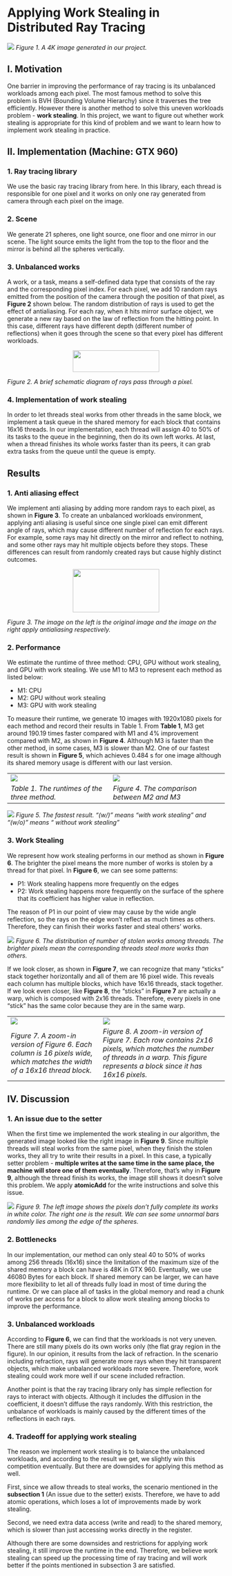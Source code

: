 # Applying Work Stealing in Distributed Ray Tracing

![](./assets/fig_1_cuda4K.png)
_Figure 1. A 4K image generated in our project._

## I. Motivation

One barrier in improving the performance of ray tracing is its unbalanced workloads among each pixel. The most famous method to solve this problem is BVH (Bounding Volume Hierarchy) since it traverses the tree efficiently. However there is another method to solve this uneven workloads problem - **work stealing**. In this project, we want to figure out whether work stealing is appropriate for this kind of problem and we want to learn how to implement work stealing in practice.

## II. Implementation (Machine: GTX 960)

### 1. Ray tracing library
We use the basic ray tracing library from here. In this library, each thread is responsible for one pixel and it works on only one ray generated from camera through each pixel on the image.

### 2. Scene
We generate 21 spheres, one light source, one floor and one mirror in our scene. The light source emits the light from the top to the floor and the mirror is behind all the spheres vertically.

### 3. Unbalanced works
A work, or a task, means a self-defined data type that consists of the ray and the corresponding pixel index. For each pixel, we add 10 random rays emitted from the position of the camera through the position of that pixel, as **Figure 2** shown below. The random distribution of rays is used to get the effect of antialiasing. For each ray, when it hits mirror surface object, we generate a new ray based on the law of reflection from the hitting point. In this case, different rays have different depth (different number of reflections) when it goes through the scene so that every pixel has different workloads.

<div style="text-align:center">
    <img src="./assets/fig_2.png" width="200" height="50"/>
</div>

_Figure 2. A brief schematic diagram of rays pass through a pixel._

### 4. Implementation of work stealing 
In order to let threads steal works from other threads in the same block, we implement a task queue in the shared memory for each block that contains 16x16 threads. In our implementation, each thread will assign 40 to 50% of its tasks to the queue in the beginning, then do its own left works. At last, when a thread finishes its whole works faster than its peers, it can grab extra tasks from the queue until the queue is empty.

## Results
### 1. Anti aliasing effect
We implement anti aliasing by adding more random rays to each pixel, as shown in **Figure 3**. To create an unbalanced workloads environment, applying anti aliasing is useful since one single pixel can emit different angle of rays, which may cause different number of reflection for each rays. For example, some rays may hit directly on the mirror and reflect to nothing, and some other rays may hit multiple objects before they stops. These differences can result from randomly created rays but cause highly distinct outcomes.

<div style="text-align:center">
    <img src="./assets/fig_3_antialiasing.png" width="200" height="100"/>
</div>

_Figure 3. The image on the left is the original image and the image on the right apply antialiasing respectively._

### 2. Performance
We estimate the runtime of three method: CPU, GPU without work stealing, and GPU with work stealing. We use M1 to M3 to represent each method as listed below:

- M1: CPU
- M2: GPU without work stealing
- M3: GPU with work stealing

To measure their runtime, we generate 10 images with 1920x1080 pixels for each method and record their results in Table 1. From **Table 1**, M3 get around 190.19 times faster compared with M1 and 4% improvement compared with M2, as shown in **Figure 4**. Although M3 is faster than the other method, in some cases, M3 is slower than M2. One of our fastest result is shown in **Figure 5**, which achieves 0.484 s for one image although its shared memory usage is different with our last version.

|                           |                         |
|---------------------------|-------------------------|
| ![](./assets/table_1.png) | ![](./assets/fig_4.png) |
|<div style="text-align: left"> _Table 1. The runtimes of the three method._ </div> | <div style="text-align: left"> _Figure 4. The comparison between M2 and M3_ </div>|


![](./assets/fig_5.png)
_Figure 5. The fastest result. “(w/)” means “with work stealing” and “(w/o)” means “ without work stealing”_

### 3. Work Stealing
We represent how work stealing performs in our method as shown in **Figure 6**. The brighter the pixel means the more number of works is stolen by a thread for that pixel. In **Figure 6**, we can see some patterns:

- P1: Work stealing happens more frequently on the edges
- P2: Work stealing happens more frequently on the surface of the sphere that its coefficient has higher value in reflection.

The reason of P1 in our point of view may cause by the wide angle reflection, so the rays on the edge won’t reflect as much times as others. Therefore, they can finish their works faster and steal others’ works.

![](./assets/fig_6.png)
_Figure 6. The distribution of number of stolen works among threads. The brighter pixels mean the corresponding threads steal more works than others._


If we look closer, as shown in **Figure 7**, we can recognize that many “sticks” stack together horizontally and all of them are 16 pixel wide. This reveals each column has multiple blocks, which have 16x16 threads, stack together. If we look even closer, like **Figure 8**, the “sticks” in **Figure 7** are actually a warp, which is composed with 2x16 threads. Therefore, every pixels in one “stick” has the same color because they are in the same warp.

|                          |                          |
|            -             |            -             |
![](./assets/fig_7.png)  |  ![](./assets/fig_8.png)
<div style="text-align: left"> _Figure 7. A zoom-in version of Figure 6. Each column is 16 pixels wide, which matches the width of a 16x16 thread block._ </div> | <div style="text-align: left"> _Figure 8. A zoom-in version of Figure 7. Each row contains 2x16 pixels, which matches the number of threads in a warp. This figure represents a block since it has 16x16 pixels._ </div>

## IV. Discussion

### 1. An issue due to the setter
When the first time we implemented the work stealing in our algorithm, the generated image looked like the right image in **Figure 9**. Since multiple threads will steal works from the same pixel, when they finish the stolen works, they all try to write their results in a pixel. In this case, a typically setter problem - **multiple writes at the same time in the same place, the machine will store one of them eventually**. Therefore, that’s why in **Figure 9**, although the thread finish its works, the image still shows it doesn’t solve this problem. We apply **atomicAdd** for the write instructions and solve this issue.

![](assets/fig_9.png)
_Figure 9. The left image shows the pixels don’t fully complete its works in white color. The right one is the result. We can see some unnormal bars randomly lies among the edge of the spheres._

### 2. Bottlenecks
In our implementation, our method can only steal 40 to 50% of works among 256 threads (16x16) since the limitation of the maximum size of the shared memory a block can have is 48K in GTX 960. Eventually, we use 46080 Bytes for each block. If shared memory can be larger, we can have more flexibility to let all of threads fully load in most of time during the runtime. Or we can place all of tasks in the global memory and read a chunk of works per access for a block to allow work stealing among blocks to improve the performance.

### 3. Unbalanced workloads
According to **Figure 6**, we can find that the workloads is not very uneven. There are still many pixels do its own works only (the flat gray region in the figure). In our opinion, it results from the lack of refraction. In the scenario including refraction, rays will generate more rays when they hit transparent objects, which make unbalanced workloads more severe. Therefore, work stealing could work more well if our scene included refraction. 

Another point is that the ray tracing library only has simple reflection for rays to interact with objects. Although it includes the diffusion in the coefficient, it doesn’t diffuse the rays randomly. With this restriction, the unbalance of workloads is mainly caused by the different times of the reflections in each rays.

### 4. Tradeoff for applying work stealing
The reason we implement work stealing is to balance the unbalanced workloads, and according to the result we get, we slightly win this competition eventually. But there are downsides for applying this method as well. 

First, since we allow threads to steal works, the scenario mentioned in the **subsection 1** (An issue due to the setter) exists. Therefore, we have to add atomic operations, which loses a lot of improvements made by work stealing. 

Second, we need extra data access (write and read) to the shared memory, which is slower than just accessing works directly in the register. 

Although there are some downsides and restrictions for applying work stealing, it still improve the runtime in the end. Therefore, we believe work stealing can speed up the processing time of ray tracing and will work better if the points mentioned in subsection 3 are satisfied. 